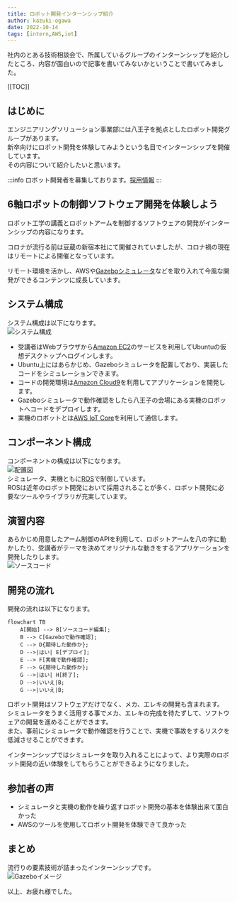 ```yaml
---
title: ロボット開発インターンシップ紹介
author: kazuki-ogawa
date: 2022-10-14
tags: [intern,AWS,iot]
---
```


社内のとある技術相談会で、所属しているグループのインターンシップを紹介したところ、内容が面白いので記事を書いてみないかということで書いてみました。   

[[TOC]]

## はじめに
エンジニアリングソリューション事業部には八王子を拠点としたロボット開発グループがあります。  
新卒向けにロボット開発を体験してみようという名目でインターンシップを開催しています。  
その内容について紹介したいと思います。

:::info
ロボット開発者を募集しております。[採用情報](https://hrmos.co/pages/mamezou-recruit/jobs?category=1751150653226418177)
:::

## 6軸ロボットの制御ソフトウェア開発を体験しよう
ロボット工学の講義とロボットアームを制御するソフトウェアの開発がインターンシップの内容になります。

コロナが流行る前は豆蔵の新宿本社にて開催されていましたが、コロナ禍の現在はリモートによる開催となっています。  
  
リモート環境を活かし、AWSや[Gazeboシミュレータ](https://gazebosim.org/home)などを取り入れて今風な開発ができるコンテンツに成長しています。  

## システム構成
システム構成は以下になります。  
![システム構成](/img/blogs/2022/1014_system-config.png)

- 受講者はWebブラウザから[Amazon EC2](https://aws.amazon.com/jp/ec2/)のサービスを利用してUbuntuの仮想デスクトップへログインします。  
- Ubuntu上にはあらかじめ、Gazeboシミュレータを配置しており、実装したコードをシミュレーションできます。  
- コードの開発環境は[Amazon Cloud9](https://aws.amazon.com/jp/cloud9/)を利用してアプリケーションを開発します。  
- Gazeboシミュレータで動作確認をしたら八王子の会場にある実機のロボットへコードをデプロイします。  
- 実機のロボットとは[AWS IoT Core](https://aws.amazon.com/jp/iot-core/)を利用して通信します。

## コンポーネント構成
コンポーネントの構成は以下になります。  
![配置図](/img/blogs/2022/1014_deployment-diagram.png)  
シミュレータ、実機ともに[ROS](https://www.ros.org/)で制御しています。  
ROSは近年のロボット開発において採用されることが多く、ロボット開発に必要なツールやライブラリが充実しています。 

## 演習内容
あらかじめ用意したアーム制御のAPIを利用して、ロボットアームを八の字に動かしたり、受講者がテーマを決めてオリジナルな動きをするアプリケーションを開発したりします。  
![ソースコード](/img/blogs/2022/1014_source-code.png)

## 開発の流れ
開発の流れは以下になります。 
```mermaid
flowchart TB
    A[開始] --> B[ソースコード編集];
    B --> C[Gazeboで動作確認];
    C --> D{期待した動作か};
    D -->|はい| E[デプロイ];
    E --> F[実機で動作確認];
    F --> G{期待した動作か};
    G -->|はい| H[終了];
    D -->|いいえ|B;
    G -->|いいえ|B;
```

ロボット開発はソフトウェアだけでなく、メカ、エレキの開発も含まれます。  
シミュレータをうまく活用する事でメカ、エレキの完成を待たずして、ソフトウェアの開発を進めることができます。  
また、事前にシミュレータで動作確認を行うことで、実機で事故をするリスクを低減させることができます。

インターンシップではシミュレータを取り入れることによって、より実際のロボット開発の近い体験をしてもらうことができるようになりました。

## 参加者の声
- シミュレータと実機の動作を繰り返すロボット開発の基本を体験出来て面白かった
- AWSのツールを使用してロボット開発を体験できて良かった

## まとめ
流行りの要素技術が詰まったインターンシップです。  
![Gazeboイメージ](/img/blogs/2022/1014_gazebo.png)  

以上、お疲れ様でした。  